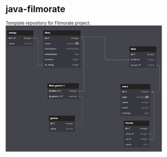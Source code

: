 # java-filmorate
Template repository for Filmorate project.\
![Разработанная схема базы данных](/src/schema_database.png)